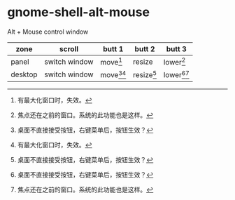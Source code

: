 # gnome-shell-alt-mouse
Alt + Mouse control window

zone | scroll | butt 1|butt 2|butt 3
---|---|---|---|---
panel | switch window|move[^3]|resize|lower[^2]
desktop |switch window|move[^1][^3]|resize[^1]|lower[^1][^2]

[^1]: 桌面不直接接受按钮，右键菜单后，按钮生效？
[^2]: 焦点还在之前的窗口。系统的此功能也是这样。
[^3]: 有最大化窗口时，失效。

